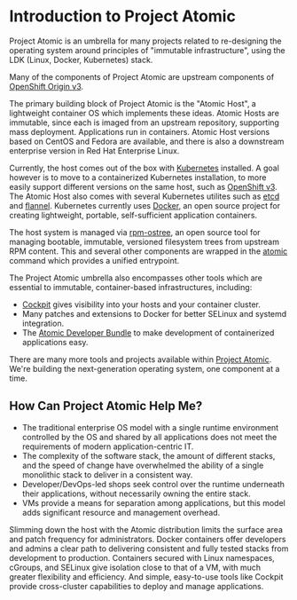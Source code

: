 # Introduction to Project Atomic

Project Atomic is an umbrella for many projects related to re-designing the
operating system around principles of "immutable infrastructure",
using the LDK (Linux, Docker, Kubernetes) stack.  

Many of the components of Project Atomic are upstream components of
[OpenShift Origin v3](https://www.openshift.org/).

The primary building block of Project Atomic is the "Atomic Host", a lightweight
container OS which implements these ideas.  Atomic Hosts are immutable, since
each is imaged from an upstream repository, supporting mass deployment.
Applications run in containers. Atomic Host versions based on
CentOS and Fedora are available, and there is also a downstream enterprise
version in Red Hat Enterprise Linux.

Currently, the host comes out of the box with
[Kubernetes](http://kubernetes.io/) installed.  A goal however is to
move to a containerized Kubernetes installation, to more easily
support different versions on the same host, such as
[OpenShift v3](https://www.openshift.org/).  The Atomic Host also
comes with several Kubernetes utilites such as
[etcd](https://github.com/coreos/etcd) and
[flannel](https://github.com/coreos/flannel).  Kubernetes currently uses
[Docker](https://www.docker.io/), an open source
project for creating lightweight, portable, self-sufficient
application containers.

The host system is managed via
[rpm-ostree](http://www.projectatomic.io/docs/os-updates/), an open
source tool for managing bootable, immutable, versioned filesystem
trees from upstream RPM content. This and several other components are wrapped
in the [atomic](https://github.com/projectatomic/atomic) command which provides
a unified entrypoint.  

The Project Atomic umbrella also encompasses other tools which are essential
to immutable, container-based infrastructures, including:

* [Cockpit](http://cockpit-project.org/) gives visibility into your hosts
  and your container cluster.
* Many patches and extensions to Docker for better SELinux and systemd integration.
* The [Atomic Developer Bundle](https://github.com/projectatomic/adb-atomic-developer-bundle)
  to make development of containerized applications easy.

There are many more tools and projects available within
[Project Atomic](https://github.com/projectatomic). We're building the
next-generation operating system, one component at a time.

## How Can Project Atomic Help Me?

* The traditional enterprise OS model with a single runtime environment controlled by the OS and shared by all applications does not meet the requirements of modern application-centric IT.
* The complexity of the software stack, the amount of different stacks, and the speed of change have overwhelmed the ability of a single monolithic stack to deliver in a consistent way.
* Developer/DevOps-led shops seek control over the runtime underneath their applications, without necessarily owning the entire stack.
* VMs provide a means for separation among applications, but this model adds significant resource and management overhead.

Slimming down the host with the Atomic distribution limits the surface area and patch frequency for administrators.  Docker containers offer developers and admins a clear path to delivering consistent and fully tested stacks from development to production.  Containers secured with Linux namespaces, cGroups, and SELinux give isolation close to that of a VM, with much greater flexibility and efficiency.  And simple, easy-to-use tools like Cockpit provide cross-cluster capabilities to deploy and manage applications.
